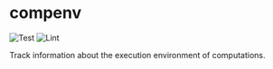 # compenv

![Test](https://github.com/cblessing24/compenv/workflows/Test/badge.svg)
![Lint](https://github.com/cblessing24/compenv/workflows/Lint/badge.svg)

Track information about the execution environment of computations.

